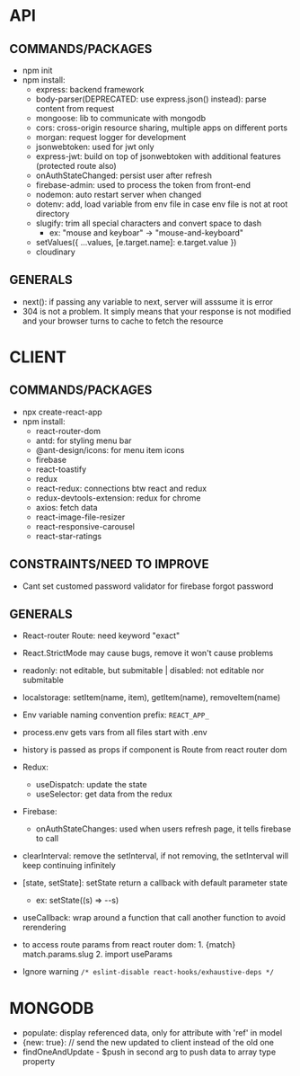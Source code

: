# API

## COMMANDS/PACKAGES

- npm init
- npm install:
  - express: backend framework
  - body-parser(DEPRECATED: use express.json() instead): parse content from request
  - mongoose: lib to communicate with mongodb
  - cors: cross-origin resource sharing, multiple apps on different ports
  - morgan: request logger for development
  - jsonwebtoken: used for jwt only
  - express-jwt: build on top of jsonwebtoken with additional features (protected route also)
  - onAuthStateChanged: persist user after refresh
  - firebase-admin: used to process the token from front-end
  - nodemon: auto restart server when changed
  - dotenv: add, load variable from env file in case env file is not at root directory
  - slugify: trim all special characters and convert space to dash
    - ex: "mouse and keyboar" -> "mouse-and-keyboard"
  - setValues({ ...values, [e.target.name]: e.target.value })
  - cloudinary

## GENERALS

- next(): if passing any variable to next, server will asssume it is error
- 304 is not a problem. It simply means that your response is not modified and your browser turns to cache to fetch the resource

# CLIENT

## COMMANDS/PACKAGES

- npx create-react-app
- npm install:
  - react-router-dom
  - antd: for styling menu bar
  - @ant-design/icons: for menu item icons
  - firebase
  - react-toastify
  - redux
  - react-redux: connections btw react and redux
  - redux-devtools-extension: redux for chrome
  - axios: fetch data
  - react-image-file-resizer
  - react-responsive-carousel
  - react-star-ratings

## CONSTRAINTS/NEED TO IMPROVE

- Cant set customed password validator for firebase forgot password

## GENERALS

- React-router Route: need keyword "exact"
- React.StrictMode may cause bugs, remove it won't cause problems
- readonly: not editable, but submitable | disabled: not editable nor submitable
- localstorage: setItem(name, item), getItem(name), removeItem(name)
- Env variable naming convention prefix: `REACT_APP_`
- process.env gets vars from all files start with .env
- history is passed as props if component is Route from react router dom
- Redux:
  - useDispatch: update the state
  - useSelector: get data from the redux
- Firebase:
  - onAuthStateChanges: used when users refresh page, it tells firebase to call
- clearInterval: remove the setInterval, if not removing, the setInterval will keep continuing infinitely
- [state, setState]: setState return a callback with default parameter state

  - ex: setState((s) => --s)

- useCallback: wrap around a function that call another function to avoid rerendering

- to access route params from react router dom: 1. {match} match.params.slug 2. import useParams

- Ignore warning `/* eslint-disable react-hooks/exhaustive-deps */ `

# MONGODB

- populate: display referenced data, only for attribute with 'ref' in model
- {new: true}: // send the new updated to client instead of the old one
- findOneAndUpdate - $push in second arg to push data to array type property
